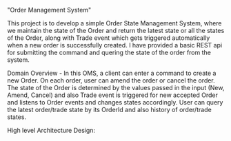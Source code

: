"Order Management System"

This project is to develop a simple Order State Management System, where we maintain the state of the Order and return the latest state or all the states of the Order, along with Trade event which gets triggered automatically when a new order is successfully created. I have provided a basic REST api for submitting the command and quering the state of the order from the system.

Domain Overview -
In this OMS, a client can enter a command to create a new Order. On each order, user can amend the order or cancel the order. The state of the Order is determined by the values passed in the input (New, Amend, Cancel) and also Trade event is triggered for new accepted Order and listens to Order events and changes states accordingly.
User can query the latest order/trade state by its OrderId and also history of order/trade states.

High level Architecture Design:




